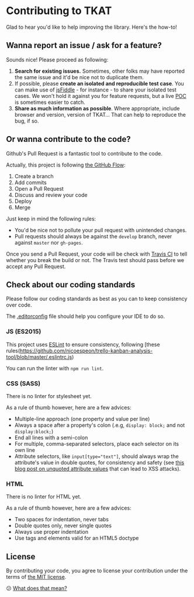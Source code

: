 # Contributing to TKAT

Glad to hear you'd like to help improving the library. Here's the how-to!

## Wanna report an issue / ask for a feature?

Sounds nice! Please proceed as following:

1. **Search for existing issues.** Sometimes, other folks may have reported the same issue and it'd be nice not to duplicate them.
2. If possible, please **create an isolated and reproducible test case**. You can make use of [jsFiddle](jsfiddle.net) - for instance - to share your isolated test cases. We won't hold it against you for feature requests, but a live [POC](http://en.wikipedia.org/wiki/Proof_of_concept) is sometimes easier to catch.
3. **Share as much information as possible**. Where appropriate, include browser and version, version of TKAT… That can help to reproduce the bug, if so.

## Or wanna contribute to the code?

Github's Pull Request is a fantastic tool to contribute to the code.

Actually, this project is following [the GitHub Flow](https://guides.github.com/introduction/flow/):

1. Create a branch
2. Add commits
3. Open a Pull Request
4. Discuss and review your code
5. Deploy
6. Merge

Just keep in mind the following rules:

- You'd be nice not to pollute your pull request with unintended changes.
- Pull requests should always be against the `develop` branch, never against `master` nor `gh-pages`.

Once you send a Pull Request, your code will be check with [Travis CI](https://travis-ci.org/nicoespeon/trello-kanban-analysis-tool) to tell whether you break the build or not. The Travis test should pass before we accept any Pull Request.

## Check about our coding standards

Please follow our coding standards as best as you can to keep consistency over code.

The [.editorconfig](https://github.com/nicoespeon/trello-kanban-analysis-tool/blob/master/.editorconfig) file should help you configure your IDE to do so.

### JS (ES2015)

This project uses [ESLint](http://eslint.org/) to ensure consistency, following [these rules(https://github.com/nicoespeon/trello-kanban-analysis-tool/blob/master/.eslintrc.js)

You can run the linter with `npm run lint`.

### CSS (SASS)

There is no linter for stylesheet yet.

As a rule of thumb however, here are a few advices:

- Multiple-line approach (one property and value per line)
- Always a space after a property's colon (.e.g, `display: block;` and not `display:block;`)
- End all lines with a semi-colon
- For multiple, comma-separated selectors, place each selector on its own line
- Attribute selectors, like `input[type="text"]`, should always wrap the attribute's value in double quotes, for consistency and safety (see [this blog post on unquoted attribute values](http://mathiasbynens.be/notes/unquoted-attribute-values) that can lead to XSS attacks).

### HTML

There is no linter for HTML yet.

As a rule of thumb however, here are a few advices:

- Two spaces for indentation, never tabs
- Double quotes only, never single quotes
- Always use proper indentation
- Use tags and elements valid for an HTML5 doctype

## License

By contributing your code, you agree to license your contribution under the terms of [the MIT license](https://github.com/nicoespeon/trello-kanban-analysis-tool/blob/master/LICENSE.md).

:confused: [What does that mean?](http://choosealicense.com/licenses/mit/)
